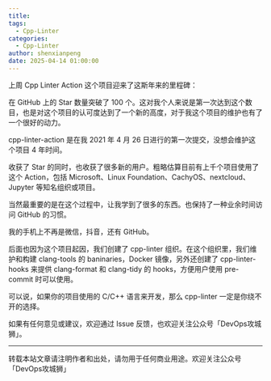 ```yaml
---
title:
tags:
  - Cpp-Linter
categories:
  - Cpp-Linter
author: shenxianpeng
date: 2025-04-14 01:00:00
---
```


上周 Cpp Linter Action 这个项目迎来了这斯年来的里程碑：

在 GitHub 上的 Star 数量突破了 100 个。这对我个人来说是第一次达到这个数目，也是对这个项目的认可度达到了一个新的高度，对于我这个项目的维护也有了一个很好的动力。

cpp-linter-action 是在我 2021 年 4 月 26 日进行的第一次提交，没想会维护这个项目 4 年时间。

收获了 Star 的同时，也收获了很多新的用户。粗略估算目前有上千个项目使用了这个 Action，包括 Microsoft、Linux Foundation、CachyOS、nextcloud、Jupyter 等知名组织或项目。

当然最重要的是在这个过程中，让我学到了很多的东西。也保持了一种业余时间访问 GitHub 的习惯。

我的手机上不再是微信，抖音，还有 GitHub。

后面也因为这个项目起因，我们创建了 cpp-linter 组织。在这个组织里，我们维护和构建 clang-tools 的 baninaries，Docker 镜像，另外还创建了 cpp-linter-hooks 来提供 clang-format 和 clang-tidy 的 hooks，方便用户使用 pre-commit 时可以使用。

可以说，如果你的项目使用的 C/C++ 语言来开发，那么 cpp-linter 一定是你绕不开的选择。

如果有任何意见或建议，欢迎通过 Issue 反馈，也欢迎关注公众号「DevOps攻城狮」。

---

转载本站文章请注明作者和出处，请勿用于任何商业用途。欢迎关注公众号「DevOps攻城狮」
